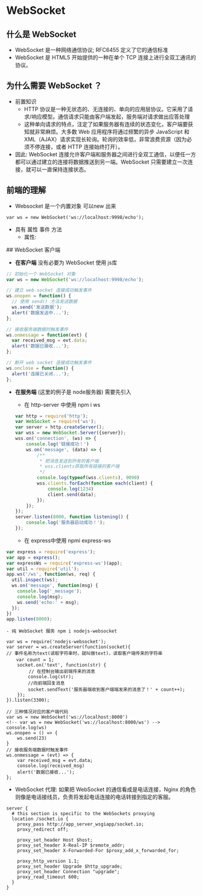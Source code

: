 # WebSocket

## 什么是 WebSocket
- WebSocket 是一种网络通信协议; RFC6455 定义了它的通信标准
- WebSocket 是 HTML5 开始提供的一种在单个 TCP 连接上进行全双工通讯的协议。

## 为什么需要 WebSocket ？
- 前置知识
    - HTTP 协议是一种无状态的、无连接的、单向的应用层协议。它采用了请求/响应模型。通信请求只能由客户端发起，服务端对请求做出应答处理
    - 这种单向请求的特点，注定了如果服务器有连续的状态变化，客户端要获知就非常麻烦。大多数 Web 应用程序将通过频繁的异步 JavaScript 和 XML（AJAX）请求实现长轮询。轮询的效率低，非常浪费资源（因为必须不停连接，或者 HTTP 连接始终打开）。
- 因此: WebSocket 连接允许客户端和服务器之间进行全双工通信，以便任一方都可以通过建立的连接将数据推送到另一端。WebSocket 只需要建立一次连接，就可以一直保持连接状态。

## 前端的理解
- Websocket 是一个内置对象 可以new 出来
```
var ws = new WebSocket('ws://localhost:9998/echo');
```
- 具有 属性 事件 方法
    - 属性:

## WebSocket 客户端
- **在客户端** 没有必要为 WebSocket 使用 js库
```js
// 初始化一个 WebSocket 对象
var ws = new WebSocket('ws://localhost:9998/echo');

// 建立 web socket 连接成功触发事件
ws.onopen = function() {
  // 使用 send() 方法发送数据
  ws.send('发送数据');
  alert('数据发送中...');
};

// 接收服务端数据时触发事件
ws.onmessage = function(evt) {
  var received_msg = evt.data;
  alert('数据已接收...');
};

// 断开 web socket 连接成功触发事件
ws.onclose = function() {
  alert('连接已关闭...');
};
```
- **在服务端** (这里的例子是 node服务器) 需要先引入

    - 在 http-server 中使用 npm i ws
    ```js
    var http = require('http');
    var WebSocket = require('ws');
    var server = http.createServer();
    var wss = new WebSocket.Server({server});
    wss.on('connection', (ws) => {
        console.log('链接成功！')
        ws.on('message', (data) => {
            /**
             * 把消息发送到所有的客户端
             * wss.clients获取所有链接的客户端
             */
            console.log(typeof(wss.clients), 9090)
            wss.clients.forEach(function each(client) {
                console.log(1234)
                client.send(data);
            });
        });
    });
    server.listen(8000, function listening() {
        console.log('服务器启动成功！');
    });
    ```



    - 在 express中使用 npmi express-ws
```js
var express = require('express');
var app = express();
var expressWs = require('express-ws')(app);
var util = require('util');
app.ws('/ws', function(ws, req) {
  util.inspect(ws);
  ws.on('message', function(msg) {
    console.log('_message');
    console.log(msg);
    ws.send('echo:' + msg);
  });
})
app.listen(8000);
```

    - 纯 WebSocket 服务 npm i nodejs-websocket
```
var ws = require('nodejs-websocket');
var server = ws.createServer(function(socket){
// 事件名称为text(读取字符串时，就叫做text)，读取客户端传来的字符串
　  var count = 1;
    socket.on('text', function(str) {
　　     // 在控制台输出前端传来的消息　　
        console.log(str);
        //向前端回复消息
        socket.sendText('服务器端收到客户端端发来的消息了！' + count++);
    });
}).listen(3300); 

// 三种情况对应的客户端代码
var ws = new WebSocket('ws://localhost:8000')
<!-- var ws = new WebSocket('ws://localhost:8000/ws') -->
console.log(ws)
ws.onopen = () => {
    ws.send(23)
}
// 接收服务端数据时触发事件
ws.onmessage = (evt) => {
    var received_msg = evt.data;
    console.log(received_msg)
    alert('数据已接收...');
};
```

- WebSocket 代理: 如果把 WebSocket 的通信看成是电话连接，Nginx 的角色则像是电话接线员，负责将发起电话连接的电话转接到指定的客服。
```
server {
  # this section is specific to the WebSockets proxying
  location /socket.io {
    proxy_pass http://app_server_wsgiapp/socket.io;
    proxy_redirect off;

    proxy_set_header Host $host;
    proxy_set_header X-Real-IP $remote_addr;
    proxy_set_header X-Forwarded-For $proxy_add_x_forwarded_for;

    proxy_http_version 1.1;
    proxy_set_header Upgrade $http_upgrade;
    proxy_set_header Connection "upgrade";
    proxy_read_timeout 600;
  }
}
```

